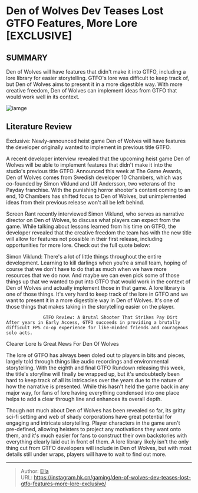 # Den of Wolves Dev Teases Lost GTFO Features, More Lore [EXCLUSIVE]


## SUMMARY 



  Den of Wolves will have features that didn&#39;t make it into GTFO, including a lore library for easier storytelling.   GTFO&#39;s lore was difficult to keep track of, but Den of Wolves aims to present it in a more digestible way.   With more creative freedom, Den of Wolves can implement ideas from GTFO that would work well in its context.  

![iamge](https://static1.srcdn.com/wordpress/wp-content/uploads/2023/12/den-of-wolves-exclusive.jpg)

## Literature Review

Exclusive: Newly-announced heist game Den of Wolves will have features the developer originally wanted to implement in previous title GTFO.




A recent developer interview revealed that the upcoming heist game Den of Wolves will be able to implement features that didn&#39;t make it into the studio&#39;s previous title GTFO. Announced this week at The Game Awards, Den of Wolves comes from Swedish developer 10 Chambers, which was co-founded by Simon Viklund and Ulf Andersson, two veterans of the Payday franchise. With the punishing horror shooter&#39;s content coming to an end, 10 Chambers has shifted focus to Den of Wolves, but unimplemented ideas from their previous release won&#39;t all be left behind.




Screen Rant recently interviewed Simon Viklund, who serves as narrative director on Den of Wolves, to discuss what players can expect from the game. While talking about lessons learned from his time on GTFO, the developer revealed that the creative freedom the team has with the new title will allow for features not possible in their first release, including opportunities for more lore. Check out the full quote below:


Simon Viklund: There&#39;s a lot of little things throughout the entire development. Learning to kill darlings when you&#39;re a small team, hoping of course that we don&#39;t have to do that as much when we have more resources that we do now. And maybe we can even pick some of those things up that we wanted to put into GTFO that would work in the context of Den of Wolves and actually implement those in that game.
A lore library is one of those things. It&#39;s very hard to keep track of the lore in GTFO and we want to present it in a more digestible way in Den of Wolves. It&#39;s one of those things that makes taking in the storytelling easier on the player.





                  GTFO Review: A Brutal Shooter That Strikes Pay Dirt   After years in Early Access, GTFO succeeds in providing a brutally difficult FPS co-op experience for like-minded friends and courageous solo acts.   


 Clearer Lore Is Great News For Den Of Wolves 
         

The lore of GTFO has always been doled out to players in bits and pieces, largely told through things like audio recordings and environmental storytelling. With the eighth and final GTFO Rundown releasing this week, the title&#39;s storyline will finally be wrapped up, but it&#39;s undoubtedly been hard to keep track of all its intricacies over the years due to the nature of how the narrative is presented. While this hasn&#39;t held the game back in any major way, for fans of lore having everything condensed into one place helps to add a clear through line and enhances its overall depth.





 

Though not much about Den of Wolves has been revealed so far, its gritty sci-fi setting and web of shady corporations have great potential for engaging and intricate storytelling. Player characters in the game aren&#39;t pre-defined, allowing heisters to project any motivations they want onto them, and it&#39;s much easier for fans to construct their own backstories with everything clearly laid out in front of them. A lore library likely isn&#39;t the only thing cut from GTFO developers will include in Den of Wolves, but with most details still under wraps, players will have to wait to find out more.



---

> Author: [Ella](https://instagram.hk.cn/)  
> URL: https://instagram.hk.cn/gaming/den-of-wolves-dev-teases-lost-gtfo-features-more-lore-exclusive/  

